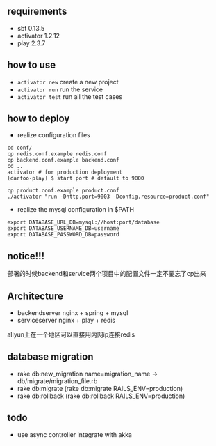 ## requirements

* sbt 0.13.5
* activator 1.2.12
* play 2.3.7

## how to use

* `activator new` create a new project
* `activator run` run the service
* `activator test` run all the test cases

## how to deploy

* realize configuration files

```
cd conf/
cp redis.conf.example redis.conf
cp backend.conf.example backend.conf
cd ..
activator # for production deployment
[darfoo-play] $ start port # default to 9000

cp product.conf.example product.conf
./activator "run -Dhttp.port=9003 -Dconfig.resource=product.conf"
```

* realize the mysql configuration in $PATH

```
export DATABASE_URL_DB=mysql://host:port/database
export DATABASE_USERNAME_DB=username
export DATABASE_PASSWORD_DB=password
```

## notice!!!

部署的时候backend和service两个项目中的配置文件一定不要忘了cp出来

## Architecture

* backendserver nginx + spring + mysql
* serviceserver nginx + play + redis

aliyun上在一个地区可以直接用内网ip连接redis

## database migration

* rake db:new_migration name=migration_name -> db/migrate/migration_file.rb
* rake db:migrate (rake db:migrate RAILS_ENV=production)
* rake db:rollback (rake db:rollback RAILS_ENV=production)

## todo

* use async controller integrate with akka

